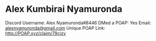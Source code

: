# Alex Kumbirai Nyamuronda

Discord Username: Alex Nyamuronda#8446
DMed a POAP: Yes
Email: alexnyamuronda@gmail.com
Unique POAP Link: http://POAP.xyz/claim/79cjzv